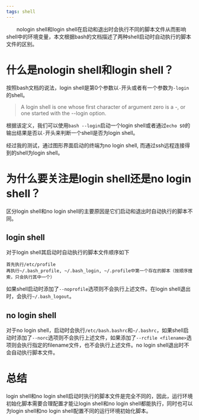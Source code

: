 ```yaml
---
tags: shell
---
```

&emsp;&emsp;nologin shell和login shell在启动和退出时会执行不同的脚本文件从而影响shell中的环境变量，本文根据bash的文档描述了两种shell启动时自动执行的脚本文件的区别。

# 什么是nologin shell和login shell？

按照bash文档的说法，login shell是第0个参数以`-`开头或者有一个参数为`-login`的shell。

> A login shell is one whose first character of argument zero is a -, or one started with the --login option.

根据该定义，我们可以使用`bash --login`启动一个login shell或者通过`echo $0`的输出结果是否以`-`开头来判断一个shell是否为login shell。

经过我的测试，通过图形界面启动的终端为no login shell, 而通过ssh远程连接得到的shell为login shell。

# 为什么要关注是login shell还是no login shell？

区分login shell和no login shell的主要原因是它们启动和退出时自动执行的脚本不同。

## login shell

对于login shell其启动时自动执行的脚本文件顺序如下

```
首先执行/etc/profile
再执行~/.bash_profile, ~/.bash_login, ~/.profile中第一个存在的脚本（按顺序搜索，只会执行其中一个）
```

如果shell启动时添加了`--noprofile`选项则不会执行上述文件。在login shell退出时，会执行`~/.bash_logout`。

## no login shell

对于no login shell，启动时会执行`/etc/bash.bashrc`和`~/.bashrc`，如果shell启动时添加了`--norc`选项则不会执行上述文件，如果添加了`--rcfile <filename>`选项则会执行指定的filename文件，也不会执行上述文件。no login shell退出时不会自动执行脚本文件。

# 总结

login shell和no login shell启动时执行的脚本文件是完全不同的，因此，运行环境初始化脚本需要合理配置才能让login shell和no login shell都能执行，同时也可以为login shell和no login shell配置不同的运行环境初始化脚本。